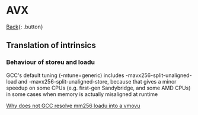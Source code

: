 # AVX

[Back](../../index.md#c-cpp-compilers){: .button}

## Translation of intrinsics

### Behaviour of storeu and loadu

GCC's default tuning (-mtune=generic) includes -mavx256-split-unaligned-load and -mavx256-split-unaligned-store, because that gives a minor speedup on some CPUs (e.g. first-gen Sandybridge, and some AMD CPUs) in some cases when memory is actually misaligned at runtime

[Why does not GCC resolve mm256 loadu into a vmovu](https://stackoverflow.com/questions/52626726/why-doesnt-gcc-resolve-mm256-loadu-pd-as-single-vmovupd?noredirect=1)

